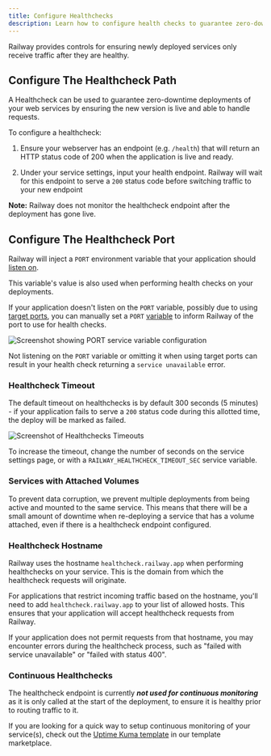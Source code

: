 ```yaml
---
title: Configure Healthchecks
description: Learn how to configure health checks to guarantee zero-downtime deployments of services on Railway.
---
```


Railway provides controls for ensuring newly deployed services only receive traffic after they are healthy.

## Configure The Healthcheck Path

A Healthcheck can be used to guarantee zero-downtime deployments of your web services by ensuring the new version is live and able to handle requests.

To configure a healthcheck:

1. Ensure your webserver has an endpoint (e.g. `/health`) that will return an HTTP status code of 200 when the application is live and ready.

2. Under your service settings, input your health endpoint. Railway will wait for this endpoint to serve a `200` status code before switching traffic to your new endpoint

**Note:** Railway does not monitor the healthcheck endpoint after the deployment has gone live.

## Configure The Healthcheck Port

Railway will inject a `PORT` environment variable that your application should [listen on](/guides/fixing-common-errors#solution).

This variable's value is also used when performing health checks on your deployments.

If your application doesn't listen on the `PORT` variable, possibly due to using [target ports](/guides/public-networking#target-ports), you can manually set a `PORT` [variable](/overview/the-basics#service-variables) to inform Railway of the port to use for health checks.

<Image
src="https://res.cloudinary.com/railway/image/upload/v1743469112/healthcheck-port_z0vj4o.png"
alt="Screenshot showing PORT service variable configuration"
layout="intrinsic"
width={1200} height={307} quality={100} />

Not listening on the `PORT` variable or omitting it when using target ports can result in your health check returning a `service unavailable` error.

### Healthcheck Timeout

The default timeout on healthchecks is by default 300 seconds (5 minutes) - if your application fails to serve a `200` status code during this allotted time, the deploy will be marked as failed.

<Image 
src="https://res.cloudinary.com/railway/image/upload/v1664564544/docs/healthcheck-timeout_lozkiv.png"
alt="Screenshot of Healthchecks Timeouts"
layout="intrinsic"
width={1188} height={348} quality={80} />

To increase the timeout, change the number of seconds on the service settings page, or with a `RAILWAY_HEALTHCHECK_TIMEOUT_SEC` service variable.

### Services with Attached Volumes

To prevent data corruption, we prevent multiple deployments from being active and mounted to the same service. This means that there will be a small amount of downtime when re-deploying a service that has a volume attached, even if there is a healthcheck endpoint configured.

### Healthcheck Hostname

Railway uses the hostname `healthcheck.railway.app` when performing healthchecks on your service. This is the domain from which the healthcheck requests will originate.

For applications that restrict incoming traffic based on the hostname, you'll need to add `healthcheck.railway.app` to your list of allowed hosts. This ensures that your application will accept healthcheck requests from Railway.

If your application does not permit requests from that hostname, you may encounter errors during the healthcheck process, such as "failed with service unavailable" or "failed with status 400".

### Continuous Healthchecks

The healthcheck endpoint is currently **_not used for continuous monitoring_** as it is only called at the start of the deployment, to ensure it is healthy prior to routing traffic to it.

If you are looking for a quick way to setup continuous monitoring of your service(s), check out the <a href="https://railway.com/template/p6dsil" target="_blank">Uptime Kuma template</a> in our template marketplace.
